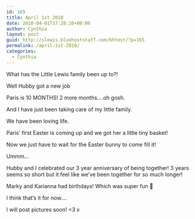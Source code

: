 ```yaml
---
id: 165
title: April 1st 2010
date: 2010-04-01T17:28:16+00:00
author: Cynthia
layout: post
guid: http://slewis.bluehoststaff.com/bhtest/?p=165
permalink: /april-1st-2010/
categories:
  - Cynthia
---
```

What has the Little Lewis family been up to?!
  
Well Hubby got a new job
  
Paris is 10 MONTHS! 2 more months&#8230;.oh gosh.
  
And I have just been taking care of my little family.
  
We have been loving life.
  
Paris&#8217; first Easter is coming up and we got her a little tiny basket!
  
Now we just have to wait for the Easter bunny to come fill it!
  
Ummm&#8230;
  
Hubby and I celebrated our 3 year anniversary of being together! 3 years seems so short but it feel like we&#8217;ve been together for so much longer!
  
Marky and Karianna had birthdays! Which was super fun 🙂
  
I think that&#8217;s it for now&#8230;.
  
I will post pictures soon! <3 x